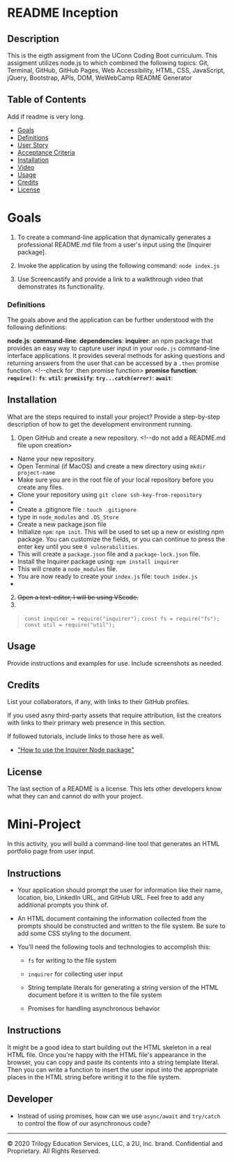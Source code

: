 # README Inception 

## Description
This is the eigth assigment from the UConn Coding Boot curriculum. This assigment utilizes node.js to  which combined the following topics: Git, Terminal, GitHub, GitHub Pages, Web Accessibility, HTML, CSS, JavaScript, jQuery, Bootstrap, APIs, DOM, WeWebCamp README Generator

## Table of Contents
Add if readme is very long.
* [Goals](#goals)
* [Definitions](#definitions)
* [User Story](#user-story)
* [Acceptance Criteria](#acceptance-criteria)
* [Installation](#installation)
* [Video](#video)
* [Usage](#usage)
* [Credits](#credits)
* [License](#license)

# Goals 

1. To create a command-line application that dynamically generates a professional README.md file from a user's input using the [Inquirer package].

2. Invoke the application by using the following command: `node index.js`

3. Use Screencastify and provide a link to a walkthrough video that demonstrates its functionality.


### Definitions
The goals above and the application can be further understood with the following definitions:

**node.js**: 
**command-line**:
**dependencies**:
**inquirer**: an npm package that provides an easy way to capture user input in your `node.js` command-line interface applications. It provides several methods for asking questions and returning answers from the user that can be accessed by a `.then` promise function. <!--check for .then promise function>
**promise function**:
**`require()`**:
**`fs`**:
**`util`**:
**`promisify`**:
**`try...catch(error)`**:
**`await`**:

## Installation
What are the steps required to install your project? Provide a step-by-step description of how to get the development environment running.

1. Open GitHub and create a new repository. <!--do not add a README.md file upon creation>
- Name your new repository.
- Open Terminal (if MacOS) and create a new directory using `mkdir project-name`
- Make sure you are in the root file of your local repository before you create any files. 
- Clone your repository using `git clone ssh-key-from-repository`
- 
- Create a .gitignore file <!--in VScode or Terminal-->: `touch .gitignore`
- type in `node_modules` and `.DS_Store` <!--image? ![alt text](image.jpg)-->
- Create a new package.json file
- Initialize `npm`: `npm init`. This will be used to set up a new or existing npm package. You can customize the fields, or you can continue to press the enter key until you see `0 vulnerabilities`.
- This will create a `package.json` file and a `package-lock.json` file. 
- Install the Inquirer package using: `npm install inquirer`
- This will create a `node_modules` file. 
- You are now ready to create your `index.js` file: `touch index.js`
- 
2. ~~Open a text-editor, I will be using VScode.~~
3. 
> `const inquirer = require("inquirer");`
`const fs = require("fs");`
`const util = require("util");`


## Usage
Provide instructions and examples for use. Include screenshots as needed.

## Credits 
List your collaborators, if any, with links to their GitHub profiles. 

If you used asny third-party assets that require attribution, list the creators with links to their primary web presence in this section. 

If followed tutorials, include links to those here as well. 

- ["How to use the Inquirer Node package"](https://www.educative.io/edpresso/how-to-use-the-inquirer-node-package)

## License 

The last section of a README is a license. This lets other developers know what they can and cannot do with your project.


# Mini-Project

In this activity, you will build a command-line tool that generates an HTML portfolio page from user input.

## Instructions

* Your application should prompt the user for information like their name, location, bio, LinkedIn URL, and GitHub URL. Feel free to add any additional prompts you think of.

* An HTML document containing the information collected from the prompts should be constructed and written to the file system. Be sure to add some CSS styling to the document.

* You’ll need the following tools and technologies to accomplish this:

  * `fs` for writing to the file system

  * `inquirer` for collecting user input

  * String template literals for generating a string version of the HTML document before it is written to the file system

  * Promises for handling asynchronous behavior

## Instructions

It might be a good idea to start building out the HTML skeleton in a real HTML file. Once you're happy with the HTML file's appearance in the browser, you can copy and paste its contents into a string template literal. Then you can write a function to insert the user input into the appropriate places in the HTML string before writing it to the file system.

## Developer

* Instead of using promises, how can we use `async/await` and `try/catch` to control the flow of our asynchronous code?

---

© 2020 Trilogy Education Services, LLC, a 2U, Inc. brand. Confidential and Proprietary. All Rights Reserved.
